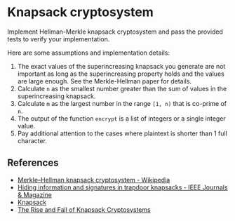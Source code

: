 # Knapsack cryptosystem

Implement Hellman-Merkle knapsack cryptosystem and pass the provided tests to verify your implementation.

Here are some assumptions and implementation details:

1. The exact values of the superincreasing knapsack you generate are not important as long as the superincreasing property holds and the values are large enough. See the Merkle-Hellman paper for details.
2. Calculate `n` as the smallest number greater than the sum of values in the superincreasing knapsack.
3. Calculate `m` as the largest number in the range `[1, n)` that is co-prime of `n`.
4. The output of the function `encrypt` is a list of integers or a single integer value.
5. Pay additional attention to the cases where plaintext is shorter than 1 full character.

## References

- [Merkle–Hellman knapsack cryptosystem - Wikipedia](https://en.wikipedia.org/wiki/Merkle%E2%80%93Hellman_knapsack_cryptosystem)
- [Hiding information and signatures in trapdoor knapsacks - IEEE Journals & Magazine](https://ieeexplore.ieee.org/document/1055927)
- [Knapsack](http://www.cs.sjsu.edu/~stamp/CS265/SecurityEngineering/chapter5_SE/knapsack.html)
- [The Rise and Fall of Knapsack Cryptosystems](http://www.dtc.umn.edu/~odlyzko/doc/arch/knapsack.survey.pdf)
